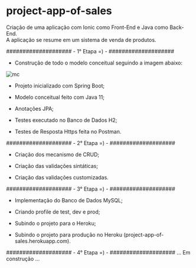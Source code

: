 # project-app-of-sales

Criação de uma aplicação com Ionic como Front-End  e Java como Back-End.  
A aplicação se resume em um sistema de venda de produtos.

#################### - 1° Etapa =) - ####################

 - Construção de todo o modelo conceitual seguindo a imagem abaixo:
 
![mc](https://user-images.githubusercontent.com/48281531/185727696-965a4c2b-042e-4a1e-a90f-df8bb9c123cc.png)
 
 
 - Projeto inicializado com Spring Boot;
 
 - Modelo conceitual feito com Java 11;
 
 - Anotações JPA;
 
 - Testes executado no Banco de Dados H2;
 
 - Testes de Resposta Https feita no Postman.
 

#################### - 2° Etapa =) - ####################

- Criação dos mecanismo de CRUD;

- Criação das validações sintáticas;

- Criação das validações customizadas.

#################### - 3° Etapa =) - ####################

- Implementação do Banco de Dados MySQL;

- Criando profile de test, dev e prod;

- Subindo o projeto para o Heroku;

- Subindo o projeto para produção no Heroku (project-app-of-sales.herokuapp.com).

#################### - 4° Etapa =) - ####################
                  ... Em construção ...
